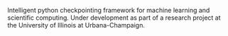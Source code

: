 Intelligent python checkpointing framework for machine learning and scientific computing. Under development as part of a research project at the University of Illinois at Urbana-Champaign.

